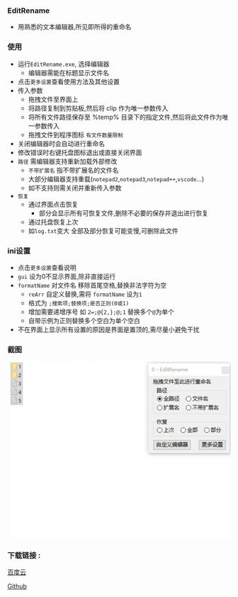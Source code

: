 ### EditRename
-  用熟悉的文本编辑器,所见即所得的重命名


### 使用
- 运行`EditRename.exe`, 选择编辑器
    - 编辑器需能在标题显示文件名
- 点击`更多设置`查看使用方法及其他设置
- 传入参数
    - 拖拽文件至界面上
    - 将路径复制到剪贴板,然后将 clip 作为唯一参数传入
    - 将所有文件路径保存至 %temp% 目录下的指定文件,然后将此文件作为唯一参数传入
    - 拖拽文件到程序图标 `有文件数量限制`
- 关闭编辑器时会自动进行重命名
- 修改错误时右键托盘图标退出或直接关闭界面
- `路径` 需编辑器支持重新加载外部修改
    - `不带扩展名` 指不带扩展名的文件名
    - 大部分编辑器支持重载(`notepad2`,`notepad3`,`notepad++`,`vscode`...)
    - 如不支持则需关闭并重新传入参数
- `恢复`
    - 通过界面点击恢复
        - 部分会显示所有可恢复文件,删除不必要的保存并退出进行恢复
    - 通过托盘恢复上次
    - 如`log.txt`变大 全部及部分恢复可能变慢,可删除此文件

### ini设置
- 点击`更多设置`查看说明
- `gui` 设为0不显示界面,除非直接运行
- `formatName` 对文件名 移除首尾空格,替换非法字符为空
    - `reArr` 自定义替换,需将 `formatName` 设为`1`
    - 格式为 `;搜索项;替换项;是否正则(0或1)`
    - 增加需要递增序号 如 `2=;@{2,};@;1` 替换多个`@`为单个
    - 自带示例为正则替换多个空白为单个空白
- 不在界面上显示所有设置的原因是界面是置顶的,需尽量小避免干扰

### 截图
![gif](gif.gif)

### 下载链接 :
[百度云](https://pan.baidu.com/s/1NY4ov9B7eLPH1ogTn7OoVg?pwd=su4z)

[Github]( https://github.com/vvyoko/EditRename/releases/latest)